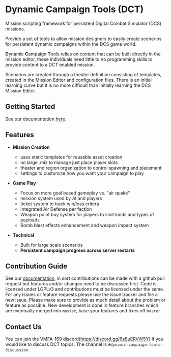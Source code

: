 # Dynamic Campaign Tools (DCT)

Mission scripting framework for persistent Digital Combat Simulator (DCS)
missions.

Provide a set of tools to allow mission designers to easily create scenarios
for persistent dynamic campaigns within the DCS game world.

**D**ynamic **C**ampaign **T**ools relies on content that can be built
directly in the mission editor, these individuals need little to no
programming skills to provide content to a DCT enabled mission.

Scenarios are created through a theater definition consisting of templates,
created in the Mission Editor and configuration files. There is an initial
learning curve but it is no more difficult than initially learning the DCS
Mission Editor.

## Getting Started

See our documentation [here](https://jtoppins.github.io/dct/quick-start).

## Features

* **Mission Creation**
  - uses static templates for reusable asset creation
  - no large .miz to manage just place player slots
  - theater and region organization to control spawning
    and placement
  - settings to customize how you want your campaign to
    play

* **Game Play**
  - Focus on more goal based gameplay vs. "air quake"
  - mission system used by AI and players
  - ticket system to track win/loss critera
  - Integrated Air Defense per faction
  - Weapon point buy system for players to limit kinds and
    types of payloads
  - Bomb blast effects enhancement and weapon impact system

* **Technical**
  - Built for large scale scenarios
  - **Persistent campaign progress across server restarts**

## Contribution Guide

See our [documentation](https://jtoppins.github.io/dct/), in sort contributions
can be made with a github pull request but features and/or changes need to be
discussed first. Code is licensed under LGPLv3 and contributions must be
licensed under the same. For any issues or feature requests please use the
issue tracker and file a new issue. Please make sure to provide as much detail
about the problem or feature as possible. New development is done in feature
branches which are eventually merged into `master`, base your features and
fixes off `master`.

## Contact Us

You can join the VMFA-169 discord(https://discord.gg/6z8uERVW5Y) if you
would like to discuss DCT topics. The channel is
`#dynamic-campaign-tools-discussion`.
